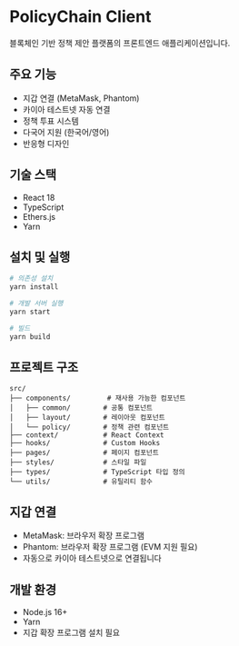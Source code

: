 # PolicyChain Client

블록체인 기반 정책 제안 플랫폼의 프론트엔드 애플리케이션입니다.

## 주요 기능

- 지갑 연결 (MetaMask, Phantom)
- 카이아 테스트넷 자동 연결
- 정책 투표 시스템
- 다국어 지원 (한국어/영어)
- 반응형 디자인

## 기술 스택

- React 18
- TypeScript
- Ethers.js
- Yarn

## 설치 및 실행

```bash
# 의존성 설치
yarn install

# 개발 서버 실행
yarn start

# 빌드
yarn build
```

## 프로젝트 구조

```
src/
├── components/         # 재사용 가능한 컴포넌트
│   ├── common/        # 공통 컴포넌트
│   ├── layout/        # 레이아웃 컴포넌트
│   └── policy/        # 정책 관련 컴포넌트
├── context/           # React Context
├── hooks/             # Custom Hooks
├── pages/             # 페이지 컴포넌트
├── styles/            # 스타일 파일
├── types/             # TypeScript 타입 정의
└── utils/             # 유틸리티 함수
```

## 지갑 연결

- MetaMask: 브라우저 확장 프로그램
- Phantom: 브라우저 확장 프로그램 (EVM 지원 필요)
- 자동으로 카이아 테스트넷으로 연결됩니다

## 개발 환경

- Node.js 16+
- Yarn
- 지갑 확장 프로그램 설치 필요